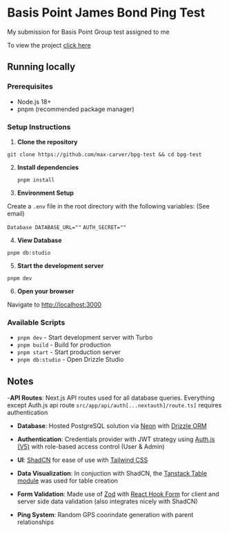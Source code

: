 # Basis Point James Bond Ping Test

My submission for Basis Point Group test assigned to me

To view the project [click here](https://bpg-test.vercel.app/)

## Running locally

### Prerequisites

- Node.js 18+
- pnpm (recommended package manager)

### Setup Instructions

1. **Clone the repository**

`git clone https://github.com/max-carver/bpg-test && cd bpg-test `

2. **Install dependencies**

   `pnpm install `

3. **Environment Setup**

Create a `.env` file in the root directory with the following variables: (See email)

`Database DATABASE_URL=""`
`AUTH_SECRET=""`

4. **View Database**

`pnpm db:studio`

5. **Start the development server**

`pnpm dev`

6. **Open your browser**

Navigate to [http://localhost:3000](http://localhost:3000)

### Available Scripts

- `pnpm dev` - Start development server with Turbo
- `pnpm build` - Build for production
- `pnpm start` - Start production server
- `pnpm db:studio` - Open Drizzle Studio

## Notes

-**API Routes**: Next.js API routes used for all database queries. Everything except Auth.js api route `src/app/api/auth[...nextauth]/route.ts]` requires
authentication

- **Database**: Hosted PostgreSQL solution via [Neon](https://neon.com/) with [Drizzle ORM](https://orm.drizzle.team/)

- **Authentication**: Credentials provider with JWT strategy using [Auth.js (V5)](https://authjs.dev/) with role-based access control (User & Admin)

- **UI**: [ShadCN](https://ui.shadcn.com/) for ease of use with [Tailwind CSS](https://tailwindcss.com/)

- **Data Visualization**: In conjuction with ShadCN, the [Tanstack Table module](https://tanstack.com/table) was used for table creation

- **Form Validation**: Made use of [Zod](https://zod.dev/) with [React Hook Form](https://react-hook-form.com/) for client and server side data validation (also integrates nicely with ShadCN)

- **Ping System**: Random GPS coorindate generation with parent relationships
